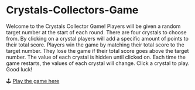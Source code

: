 # Crystals-Collectors-Game

Welcome to the Crystals Collector Game! Players will be given a random target number at the start of each round. There are four crystals to choose from. By clicking on a crystal players will add a specific amount of points to their total score. Players win the game by matching their total score to the target number. They lose the game if their total score goes above the target number. The value of each crystal is hidden until clicked on. Each time the game restarts, the values of each crystal will change. Click a crystal to play. Good luck!

🕹 [Play the game here](https://cjstanzhu.github.io/unit-4-game)

